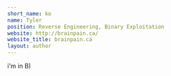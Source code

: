 ```yaml
---
short_name: ko
name: Tyler
position: Reverse Engineering, Binary Exploitation
website: http://brainpain.ca/
website_title: brainpain.ca
layout: author
---
```

i'm in B)